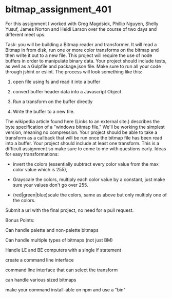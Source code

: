 # bitmap_assignment_401

For this assignment I worked with Greg Magdsick, Phillip Nguyen, Shelly Yusuf, James Norton and Heidi Larson over the course of two days and different meet ups. 

Task: you will be building a Bitmap reader and transformer. It will read a Bitmap in from disk, run one or more color transforms on the bitmap and then write it out to a new file. This project will require the use of node buffers in order to manipulate binary data. Your project should include tests, as well as a Gulpfile and package.json file. Make sure to run all your code through jshint or eslint. The process will look something like this:

1. open file using fs and read it into a buffer

2. convert buffer header data into a Javascript Object

3. Run a transform on the buffer directly

4. Write the buffer to a new file.

The wikipedia article found here (Links to an external site.) describes the byte specification of a "windows bitmap file." We'll be working the simplest version, meaning no compression. Your project should be able to take a transform as a callback that will be run once the bitmap file has been read into a buffer. Your project should include at least one transform. This is a difficult assignment so make sure to come to me with questions early. Ideas for easy transformations:

* invert the colors (essentially subtract every color value from the max color value which is 255),

* Grayscale the colors, multiply each color value by a constant, just make sure your values don't go over 255.

* (red|green|blue)scale the colors, same as above but only multiply one of the colors.


Submit a url with the final project, no need for a pull request.


Bonus Points:

Can handle palette and non-palette bitmaps

Can handle multiple types of bitmaps (not just BM)

Handle LE and BE computers with a single if statement

create a command line interface

command line interface that can select the transform

can handle various sized bitmaps

make your command install-able on npm and use a "bin"
